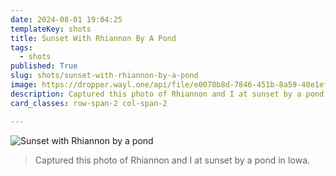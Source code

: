 ```yaml
---
date: 2024-08-01 19:04:25
templateKey: shots
title: Sunset With Rhiannon By A Pond
tags:
  - shots
published: True
slug: shots/sunset-with-rhiannon-by-a-pond
image: https://dropper.wayl.one/api/file/e0078b8d-7846-451b-8a59-40e1ef7925df.png
description: Captured this photo of Rhiannon and I at sunset by a pond in Iowa.
card_classes: row-span-2 col-span-2

---
```


![Sunset with Rhiannon by a pond](https://dropper.wayl.one/api/file/e0078b8d-7846-451b-8a59-40e1ef7925df.png)

> Captured this photo of Rhiannon and I at sunset by a pond in Iowa.
